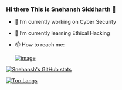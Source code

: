 ### Hi there This is Snehansh Siddharth 👋 
- 🔭 I’m currently working on Cyber Security
- 🌱 I’m currently learning Ethical Hacking
- 📫 How to reach me: 


     [![image](https://img.shields.io/badge/LinkedIn-0077B5?style=for-the-badge&logo=linkedin&logoColor=white)](https://www.linkedin.com/in/ssiddharth007/)
     


[![Snehansh's GitHub stats](https://github-readme-stats.vercel.app/api?username=snehansh03&show_icons=true&theme=radical)](https://github.com/snehansh03/github-readme-stats)


[![Top Langs](https://github-readme-stats.vercel.app/api/top-langs/?username=snehansh03&show_icons=true&theme=radical)](https://github.com/snehansh03/github-readme-stats)

<!--
**snehansh03/snehansh03** is a ✨ _special_ ✨ repository because its `README.md` (this file) appears on your GitHub profile.

Here are some ideas to get you started:

- 🔭 I’m currently working on ...
- 🌱 I’m currently learning ...
- 👯 I’m looking to collaborate on ...
- 🤔 I’m looking for help with ...
- 💬 Ask me about ...
- 📫 How to reach me: ...
- 😄 Pronouns: ...
- ⚡ Fun fact: ...
-->
        
